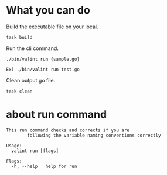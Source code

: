 # What you can do
Build the executable file on your local.
```
task build
```

Run the cli command.
```
./bin/valint run {sample.go}

Ex) ./bin/valint run test.go
```

Clean output.go file.
```
task clean
```


# about run command
```
This run command checks and corrects if you are 
        following the variable naming conventions correctly

Usage:
  valint run [flags]

Flags:
  -h, --help   help for run
```
